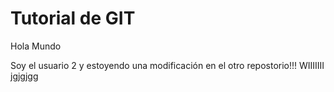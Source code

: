Tutorial de GIT
================

Hola Mundo

Soy el usuario 2 y estoyendo una modificación en el otro repostorio!!! WIIIIIII jgjgjgg
